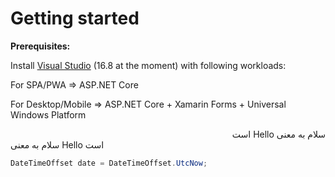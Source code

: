 # Getting started

**Prerequisites:**

Install [Visual Studio](https://visualstudio.microsoft.com/vs/) \(16.8 at the moment\) with following workloads:

For SPA/PWA =&gt; ASP.NET Core

For Desktop/Mobile =&gt; ASP.NET Core + Xamarin Forms + Universal Windows Platform

<div dir="rtl">
  سلام به معنی Hello است
</div>


<div dir="ltr">
  سلام به معنی Hello است
</div>


```cs
DateTimeOffset date = DateTimeOffset.UtcNow;
```
